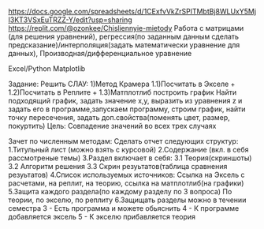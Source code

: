 https://docs.google.com/spreadsheets/d/1CExfvVkZrSPlTMbtBj8WLUxY5MjI3KT3VSxEuTRZZ-Y/edit?usp=sharing
https://replit.com/@ozonkee/Chisliennyie-mietody
Работа с матрицами (для решения уравнений), регрессия(по заданным данным сделать предсказание)/интерполяция(задать математически уравнение для данных), 
Производная/дифференциальное уравнение

Excel/Python Matplotlib

Задание:
Решить СЛАУ:
1)Метод Крамера
1.1)Посчитать в Экселе +
1.2)Посчитать в Реплите +
1.3)Матплотлиб построить график
Найти подходящий график, задать значение x,y, выразить из уравнения z и задать его в программе,запускаем программу, строим график, найти точку пересечения, задать доп.свойства(поменять цвет, размер, покуртить)
Цель:
Совпадение значений во всех трех случаях

Зачет по численным методам:
Сделать отчет следующих структур:
1.Титульный лист (можно взять с курсовой)
2.Содержание (вкл. в себя рассмотреные темы)
3.Раздел включает в себя:
3.1 Теория(скриншоты)
3.2 Алгоритм решения
3.3 Скрин резуьтатов(таблица сравнения резуьтатов)
4.Список используемых источников:
Ссылка на Эксель с расчетами, на реплит, на теорию, ссылка на матплотлиб(на графики)
5.Защита каждого раздела(по каждому разделу по 3 вопроса)
По теории, по экселю, по реплиту
6.Защищать разделы можно в течении семестра
3 - Есть программа и можете обьяснить
4 - К программе добавляется эксель
5 - К экселю прибавляется теория
